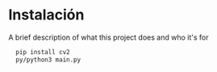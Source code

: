 # Instalación

A brief description of what this project does and who it's for


```bash
  pip install cv2
  py/python3 main.py
```
    